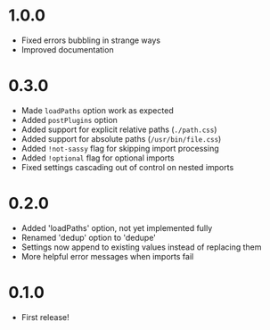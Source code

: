 # 1.0.0
- Fixed errors bubbling in strange ways
- Improved documentation

# 0.3.0
- Made `loadPaths` option work as expected
- Added `postPlugins` option
- Added support for explicit relative paths (`./path.css`)
- Added support for absolute paths (`/usr/bin/file.css`)
- Added `!not-sassy` flag for skipping import processing
- Added `!optional` flag for optional imports
- Fixed settings cascading out of control on nested imports

# 0.2.0
- Added 'loadPaths' option, not yet implemented fully
- Renamed 'dedup' option to 'dedupe'
- Settings now append to existing values instead of replacing them
- More helpful error messages when imports fail

# 0.1.0
- First release!